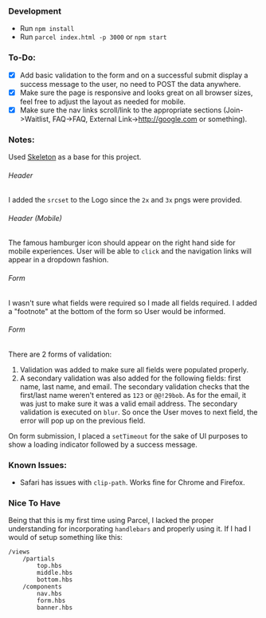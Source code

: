 ### Development
- Run `npm install`
- Run `parcel index.html -p 3000` or `npm start`

### To-Do:
- [x] Add basic validation to the form and on a successful submit display a success message to the user, no need to POST the data anywhere.
- [x] Make sure the page is responsive and looks great on all browser sizes, feel free to adjust the layout as needed for mobile.
- [x] Make sure the nav links scroll/link to the appropriate sections (Join->Waitlist, FAQ->FAQ, External Link->http://google.com or something).

### Notes:
Used [Skeleton](http://getskeleton.com/) as a base for this project.

###### Header
I added the `srcset` to the Logo since the `2x` and `3x` pngs were provided. 

###### Header (Mobile)
The famous hamburger icon should appear on the right hand side for mobile experiences. User will be able to `click` and the navigation links will appear in a dropdown fashion.

###### Form
I wasn't sure what fields were required so I made all fields required. I added a "footnote" at the bottom of the form so User would be informed.

###### Form
There are 2 forms of validation:
 1. Validation was added to make sure all fields were populated properly. 
 2. A secondary validation was also added for the following fields: first name, last name, and email. The secondary validation checks that the first/last name weren't entered as `123` or `@@!29bob`. As for the email, it was just to make sure it was a valid email address. The secondary validation is executed on `blur`. So once the User moves to next field, the error will pop up on the previous field.

On form submission, I placed a `setTimeout` for the sake of UI purposes to show a loading indicator followed by a success message.

### Known Issues:
 - Safari has issues with `clip-path`. Works fine for Chrome and Firefox. 

### Nice To Have
Being that this is my first time using Parcel, I lacked the proper understanding for incorporating `handlebars` and properly using it. If I had I would of setup something like this:

```
/views
    /partials
        top.hbs
        middle.hbs
        bottom.hbs
    /components
        nav.hbs
        form.hbs
        banner.hbs
```